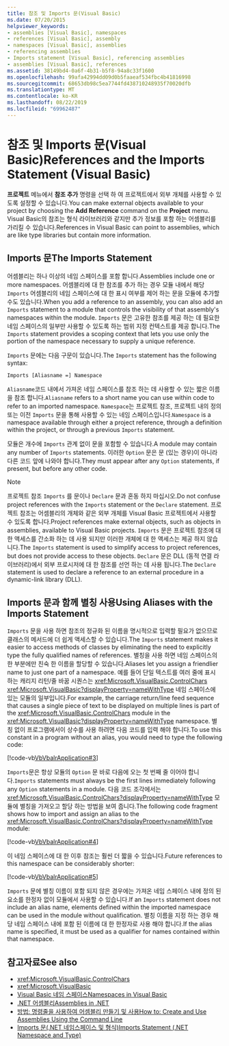 ```yaml
---
title: 참조 및 Imports 문(Visual Basic)
ms.date: 07/20/2015
helpviewer_keywords:
- assemblies [Visual Basic], namespaces
- references [Visual Basic], assembly
- namespaces [Visual Basic], assemblies
- referencing assemblies
- Imports statement [Visual Basic], referencing assemblies
- assemblies [Visual Basic], references
ms.assetid: 38149bd4-0a6f-4b31-b5f8-94a8c33f1600
ms.openlocfilehash: 99afa42994dd09d0b5faaeaf534fbc4b41816998
ms.sourcegitcommit: 68653db98c5ea7744fd438710248935f70020dfb
ms.translationtype: MT
ms.contentlocale: ko-KR
ms.lasthandoff: 08/22/2019
ms.locfileid: "69962487"
---
```

# <a name="references-and-the-imports-statement-visual-basic"></a><span data-ttu-id="6d4d0-102">참조 및 Imports 문(Visual Basic)</span><span class="sxs-lookup"><span data-stu-id="6d4d0-102">References and the Imports Statement (Visual Basic)</span></span>
<span data-ttu-id="6d4d0-103">**프로젝트** 메뉴에서 **참조 추가** 명령을 선택 하 여 프로젝트에서 외부 개체를 사용할 수 있도록 설정할 수 있습니다.</span><span class="sxs-lookup"><span data-stu-id="6d4d0-103">You can make external objects available to your project by choosing the **Add Reference** command on the **Project** menu.</span></span> <span data-ttu-id="6d4d0-104">Visual Basic의 참조는 형식 라이브러리와 같지만 추가 정보를 포함 하는 어셈블리를 가리킬 수 있습니다.</span><span class="sxs-lookup"><span data-stu-id="6d4d0-104">References in Visual Basic can point to assemblies, which are like type libraries but contain more information.</span></span>  
  
## <a name="the-imports-statement"></a><span data-ttu-id="6d4d0-105">Imports 문</span><span class="sxs-lookup"><span data-stu-id="6d4d0-105">The Imports Statement</span></span>  
 <span data-ttu-id="6d4d0-106">어셈블리는 하나 이상의 네임 스페이스를 포함 합니다.</span><span class="sxs-lookup"><span data-stu-id="6d4d0-106">Assemblies include one or more namespaces.</span></span> <span data-ttu-id="6d4d0-107">어셈블리에 대 한 참조를 추가 하는 경우 모듈 내에서 해당 `Imports` 어셈블리의 네임 스페이스에 대 한 표시 여부를 제어 하는 문을 모듈에 추가할 수도 있습니다.</span><span class="sxs-lookup"><span data-stu-id="6d4d0-107">When you add a reference to an assembly, you can also add an `Imports` statement to a module that controls the visibility of that assembly's namespaces within the module.</span></span> <span data-ttu-id="6d4d0-108">`Imports` 문은 고유한 참조를 제공 하는 데 필요한 네임 스페이스의 일부만 사용할 수 있도록 하는 범위 지정 컨텍스트를 제공 합니다.</span><span class="sxs-lookup"><span data-stu-id="6d4d0-108">The `Imports` statement provides a scoping context that lets you use only the portion of the namespace necessary to supply a unique reference.</span></span>  
  
 <span data-ttu-id="6d4d0-109">`Imports` 문에는 다음 구문이 있습니다.</span><span class="sxs-lookup"><span data-stu-id="6d4d0-109">The `Imports` statement has the following syntax:</span></span>  
  
 `Imports [Aliasname =] Namespace`  
  
 <span data-ttu-id="6d4d0-110">`Aliasname`코드 내에서 가져온 네임 스페이스를 참조 하는 데 사용할 수 있는 짧은 이름을 참조 합니다.</span><span class="sxs-lookup"><span data-stu-id="6d4d0-110">`Aliasname` refers to a short name you can use within code to refer to an imported namespace.</span></span> <span data-ttu-id="6d4d0-111">`Namespace`는 프로젝트 참조, 프로젝트 내의 정의 또는 이전 `Imports` 문을 통해 사용할 수 있는 네임 스페이스입니다.</span><span class="sxs-lookup"><span data-stu-id="6d4d0-111">`Namespace` is a namespace available through either a project reference, through a definition within the project, or through a previous `Imports` statement.</span></span>  
  
 <span data-ttu-id="6d4d0-112">모듈은 개수에 `Imports` 관계 없이 문을 포함할 수 있습니다.</span><span class="sxs-lookup"><span data-stu-id="6d4d0-112">A module may contain any number of `Imports` statements.</span></span> <span data-ttu-id="6d4d0-113">이러한 `Option` 문은 문 (있는 경우)이 아니라 다른 코드 앞에 나와야 합니다.</span><span class="sxs-lookup"><span data-stu-id="6d4d0-113">They must appear after any `Option` statements, if present, but before any other code.</span></span>  
  
> [!NOTE]
> <span data-ttu-id="6d4d0-114">프로젝트 참조 `Imports` 를 문이나 `Declare` 문과 혼동 하지 마십시오.</span><span class="sxs-lookup"><span data-stu-id="6d4d0-114">Do not confuse project references with the `Imports` statement or the `Declare` statement.</span></span> <span data-ttu-id="6d4d0-115">프로젝트 참조는 어셈블리의 개체와 같은 외부 개체를 Visual Basic 프로젝트에서 사용할 수 있도록 합니다.</span><span class="sxs-lookup"><span data-stu-id="6d4d0-115">Project references make external objects, such as objects in assemblies, available to Visual Basic projects.</span></span> <span data-ttu-id="6d4d0-116">`Imports` 문은 프로젝트 참조에 대 한 액세스를 간소화 하는 데 사용 되지만 이러한 개체에 대 한 액세스는 제공 하지 않습니다.</span><span class="sxs-lookup"><span data-stu-id="6d4d0-116">The `Imports` statement is used to simplify access to project references, but does not provide access to these objects.</span></span> <span data-ttu-id="6d4d0-117">`Declare` 문은 DLL (동적 연결 라이브러리)에서 외부 프로시저에 대 한 참조를 선언 하는 데 사용 됩니다.</span><span class="sxs-lookup"><span data-stu-id="6d4d0-117">The `Declare` statement is used to declare a reference to an external procedure in a dynamic-link library (DLL).</span></span>  
  
## <a name="using-aliases-with-the-imports-statement"></a><span data-ttu-id="6d4d0-118">Imports 문과 함께 별칭 사용</span><span class="sxs-lookup"><span data-stu-id="6d4d0-118">Using Aliases with the Imports Statement</span></span>  
 <span data-ttu-id="6d4d0-119">`Imports` 문을 사용 하면 참조의 정규화 된 이름을 명시적으로 입력할 필요가 없으므로 클래스의 메서드에 더 쉽게 액세스할 수 있습니다.</span><span class="sxs-lookup"><span data-stu-id="6d4d0-119">The `Imports` statement makes it easier to access methods of classes by eliminating the need to explicitly type the fully qualified names of references.</span></span> <span data-ttu-id="6d4d0-120">별칭을 사용 하면 네임 스페이스의 한 부분에만 친숙 한 이름을 할당할 수 있습니다.</span><span class="sxs-lookup"><span data-stu-id="6d4d0-120">Aliases let you assign a friendlier name to just one part of a namespace.</span></span> <span data-ttu-id="6d4d0-121">예를 들어 단일 텍스트를 여러 줄에 표시 하는 캐리지 리턴/줄 바꿈 시퀀스는 <xref:Microsoft.VisualBasic.ControlChars> <xref:Microsoft.VisualBasic?displayProperty=nameWithType> 네임 스페이스에 있는 모듈의 일부입니다.</span><span class="sxs-lookup"><span data-stu-id="6d4d0-121">For example, the carriage return/line feed sequence that causes a single piece of text to be displayed on multiple lines is part of the <xref:Microsoft.VisualBasic.ControlChars> module in the <xref:Microsoft.VisualBasic?displayProperty=nameWithType> namespace.</span></span> <span data-ttu-id="6d4d0-122">별칭 없이 프로그램에서이 상수를 사용 하려면 다음 코드를 입력 해야 합니다.</span><span class="sxs-lookup"><span data-stu-id="6d4d0-122">To use this constant in a program without an alias, you would need to type the following code:</span></span>  
  
 [!code-vb[VbVbalrApplication#3](~/samples/snippets/visualbasic/VS_Snippets_VBCSharp/VbVbalrApplication/VB/Class1.vb#3)]  
  
 <span data-ttu-id="6d4d0-123">`Imports`문은 항상 모듈의 `Option` 문 바로 다음에 오는 첫 번째 줄 이어야 합니다.</span><span class="sxs-lookup"><span data-stu-id="6d4d0-123">`Imports` statements must always be the first lines immediately following any `Option` statements in a module.</span></span> <span data-ttu-id="6d4d0-124">다음 코드 조각에서는 <xref:Microsoft.VisualBasic.ControlChars?displayProperty=nameWithType> 모듈에 별칭을 가져오고 할당 하는 방법을 보여 줍니다.</span><span class="sxs-lookup"><span data-stu-id="6d4d0-124">The following code fragment shows how to import and assign an alias to the <xref:Microsoft.VisualBasic.ControlChars?displayProperty=nameWithType> module:</span></span>  
  
 [!code-vb[VbVbalrApplication#4](~/samples/snippets/visualbasic/VS_Snippets_VBCSharp/VbVbalrApplication/VB/Class1.vb#4)]  
  
 <span data-ttu-id="6d4d0-125">이 네임 스페이스에 대 한 이후 참조는 훨씬 더 짧을 수 있습니다.</span><span class="sxs-lookup"><span data-stu-id="6d4d0-125">Future references to this namespace can be considerably shorter:</span></span>  
  
 [!code-vb[VbVbalrApplication#5](~/samples/snippets/visualbasic/VS_Snippets_VBCSharp/VbVbalrApplication/VB/Class1.vb#5)]  
  
 <span data-ttu-id="6d4d0-126">`Imports` 문에 별칭 이름이 포함 되지 않은 경우에는 가져온 네임 스페이스 내에 정의 된 요소를 한정자 없이 모듈에서 사용할 수 있습니다.</span><span class="sxs-lookup"><span data-stu-id="6d4d0-126">If an `Imports` statement does not include an alias name, elements defined within the imported namespace can be used in the module without qualification.</span></span> <span data-ttu-id="6d4d0-127">별칭 이름을 지정 하는 경우 해당 네임 스페이스 내에 포함 된 이름에 대 한 한정자로 사용 해야 합니다.</span><span class="sxs-lookup"><span data-stu-id="6d4d0-127">If the alias name is specified, it must be used as a qualifier for names contained within that namespace.</span></span>  
  
## <a name="see-also"></a><span data-ttu-id="6d4d0-128">참고자료</span><span class="sxs-lookup"><span data-stu-id="6d4d0-128">See also</span></span>

- <xref:Microsoft.VisualBasic.ControlChars>
- <xref:Microsoft.VisualBasic>
- [<span data-ttu-id="6d4d0-129">Visual Basic 네임 스페이스</span><span class="sxs-lookup"><span data-stu-id="6d4d0-129">Namespaces in Visual Basic</span></span>](../../../visual-basic/programming-guide/program-structure/namespaces.md)
- [<span data-ttu-id="6d4d0-130">.NET 어셈블리</span><span class="sxs-lookup"><span data-stu-id="6d4d0-130">Assemblies in .NET</span></span>](../../../standard/assembly/index.md)
- [<span data-ttu-id="6d4d0-131">방법: 명령줄을 사용하여 어셈블리 만들기 및 사용</span><span class="sxs-lookup"><span data-stu-id="6d4d0-131">How to: Create and Use Assemblies Using the Command Line</span></span>](../../../visual-basic/programming-guide/concepts/assemblies-gac/how-to-create-and-use-assemblies-using-the-command-line.md)
- [<span data-ttu-id="6d4d0-132">Imports 문(.NET 네임스페이스 및 형식)</span><span class="sxs-lookup"><span data-stu-id="6d4d0-132">Imports Statement (.NET Namespace and Type)</span></span>](../../../visual-basic/language-reference/statements/imports-statement-net-namespace-and-type.md)
